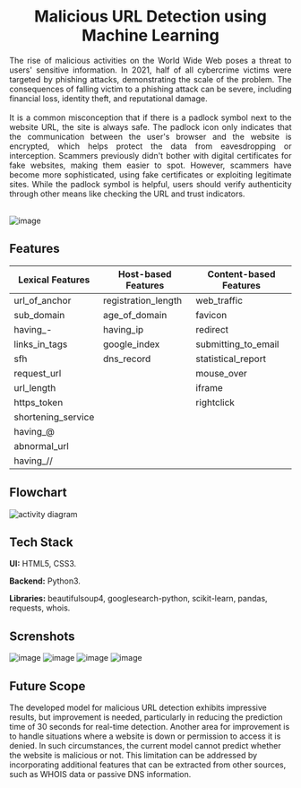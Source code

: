 <h1 align="center">
Malicious URL Detection using Machine Learning
  </h1>
  
  <div align="justify">
The rise of malicious activities on the World Wide Web poses a threat to users' sensitive information. In 2021, half of all cybercrime victims were targeted by phishing attacks, demonstrating the scale of the problem. The consequences of falling victim to a phishing attack can be severe, including financial loss, identity theft, and reputational damage. <br> <br>
It is a common misconception that if there is a padlock symbol next to the website URL, the site is always safe. The padlock icon only indicates that the communication between the user's browser and the website is encrypted, which helps protect the data from eavesdropping or interception. Scammers previously didn't bother with digital certificates for fake websites, making them easier to spot. However, scammers have become more sophisticated, using fake certificates or exploiting legitimate sites. While the padlock symbol is helpful, users should verify authenticity through other means like checking the URL and trust indicators. <br> <br>
 </div>
 
![image](https://github.com/KSruthiVel/Malicious_URL_Detection_using_ML/assets/68786151/d965f852-6f2a-4268-a460-2ff7aa0d0c1f)

## Features
| Lexical Features     | Host-based Features   | Content-based Features |
|----------------------|-----------------------|------------------------|
| url_of_anchor        | registration_length   | web_traffic            |
| sub_domain           | age_of_domain         | favicon                |
| having_-             | having_ip             | redirect               |
| links_in_tags        | google_index          | submitting_to_email    |
| sfh                  | dns_record            | statistical_report     |
| request_url          |                       | mouse_over             |
| url_length           |                       | iframe                 |
| https_token          |                       | rightclick             |
| shortening_service   |                       |                        |
| having_@             |                       |                        |
| abnormal_url         |                       |                        |
| having_//            |                       |                        |

## Flowchart
![activity diagram](https://github.com/KSruthiVel/Malicious_URL_Detection_using_ML/assets/68786151/c58b3bb4-66f6-4b82-87d8-e7299dc49859)
## Tech Stack

**UI:** HTML5, CSS3.

**Backend:** Python3.

**Libraries:** beautifulsoup4, googlesearch-python, scikit-learn, pandas, requests, whois.

## Screnshots
![image](https://github.com/KSruthiVel/Malicious_URL_Detection_using_ML/assets/68786151/d0061035-477d-401f-b3ab-e1b03a69f974)
![image](https://github.com/KSruthiVel/Malicious_URL_Detection_using_ML/assets/68786151/cb4ac0d2-d15f-4052-a82d-2f54f8e7c85e)
![image](https://github.com/KSruthiVel/Malicious_URL_Detection_using_ML/assets/68786151/10536fc7-a429-4336-843d-fa040b0e0956)
![image](https://github.com/KSruthiVel/Malicious_URL_Detection_using_ML/assets/68786151/89a6b471-d84b-47ff-ac25-4b7194344743)

## Future Scope
<div align="jusitfy">
The developed model for malicious URL detection exhibits impressive results, but improvement is needed, particularly in reducing the prediction time of 30 seconds for real-time detection. Another area for improvement is to handle situations where a website is down or permission to access it is denied. In such circumstances, the current model cannot predict whether the website is malicious or not. This limitation can be addressed by incorporating additional features that can be extracted from other sources, such as WHOIS data or passive DNS information.
  </div>

